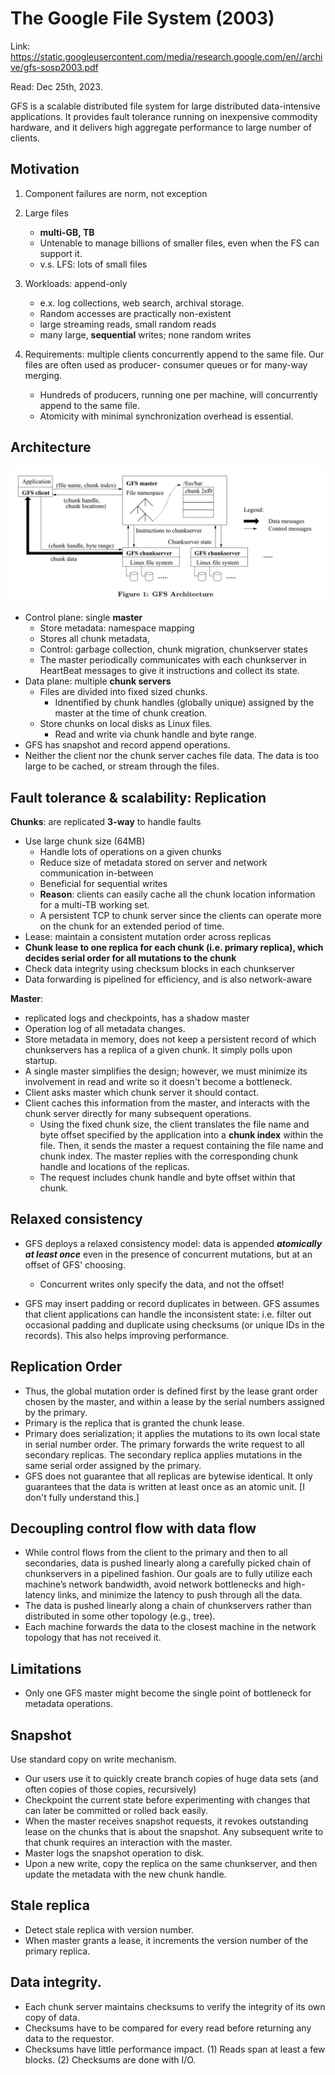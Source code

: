# The Google File System (2003) 

Link: https://static.googleusercontent.com/media/research.google.com/en//archive/gfs-sosp2003.pdf

Read: Dec 25th, 2023. 

GFS is a scalable distributed file system for large distributed data-intensive applications. It provides fault tolerance running on inexpensive commodity hardware, and it delivers high aggregate performance to large number of clients. 

## Motivation 
1. Component failures are norm, not exception
2. Large files
   *  **multi-GB, TB**
   *  Untenable to manage billions of smaller files, even when the FS can support it. 
   *  v.s. LFS: lots of small files
3. Workloads: append-only 
   *  e.x. log collections, web search, archival storage. 
   *  Random accesses are practically non-existent
   *  large streaming reads, small random reads
   *  many large, **sequential** writes; none random writes

4. Requirements: multiple clients concurrently append to the same file. Our files are often used as producer- consumer queues or for many-way merging.
   * Hundreds of producers, running one per machine, will concurrently append to the same file.
   * Atomicity with minimal synchronization overhead is essential. 

## Architecture 
![gfs-architecture](images/38-gfs/gfs-architecture.png)

* Control plane: single **master**
    *  Store metadata: namespace mapping
    *  Stores all chunk metadata, 
    *  Control: garbage collection, chunk migration, chunkserver states 
    *  The master periodically communicates with each chunkserver in HeartBeat messages to give it instructions and collect its state. 
* Data plane: multiple **chunk servers**
    * Files are divided into fixed sized chunks. 
      * Idnentified by chunk handles (globally unique) assigned by the master at the time of chunk creation. 
    *  Store chunks on local disks as Linux files.
       *  Read and write via chunk handle and byte range. 
*  GFS has snapshot and record append operations.
*  Neither the client nor the chunk server caches file data. The data is too large to be cached, or stream through the files. 
      
## Fault tolerance & scalability: Replication 
**Chunks**: are replicated **3-way** to handle faults
- Use large chunk size (64MB) 
    -  Handle lots of operations on a given chunks
    -  Reduce size of metadata stored on server and network communication in-between
    -  Beneficial for sequential writes
    -  **Reason**: clients can easily cache all the chunk location information for a multi-TB working set. 
    -  A persistent TCP to chunk server since the clients can operate more on the chunk for an extended period of time. 
- Lease: maintain a consistent mutation order across replicas
- **Chunk lease to one replica for each chunk (i.e. primary replica), which decides serial order for all mutations to the chunk**
- Check data integrity using checksum blocks in each chunkserver
- Data forwarding is pipelined for efficiency, and is also network-aware

**Master**: 
- replicated logs and checkpoints, has a shadow master 
- Operation log of all metadata changes. 
- Store metadata in memory, does not keep a persistent record of which chunkservers has a replica of a given chunk. It simply polls upon startup. 
- A single master simplifies the design; however, we must minimize its involvement in read and write so it doesn't become a bottleneck. 
- Client asks master which chunk server it should contact. 
- Client caches this information from the master, and interacts with the chunk server directly for many subsequent operations. 
  - Using the fixed chunk size, the client translates the file name and byte offset specified by the application into a **chunk index** within the file. Then, it sends the master a request containing the file name and chunk index. The master replies with the corresponding chunk handle and locations of the replicas.
  - The request includes chunk handle and byte offset within that chunk.

## Relaxed consistency 
* GFS deploys a relaxed consistency model: data is appended **_atomically_ _at least once_** even in the presence of concurrent mutations, but at an offset of GFS' choosing. 
  * Concurrent writes only specify the data, and not the offset!

* GFS may insert padding or record duplicates in between. GFS assumes that client applications can handle the inconsistent state: i.e. filter out occasional padding and duplicate using checksums (or unique IDs in the records). This also helps improving performance. 

## Replication Order
* Thus, the global mutation order is defined first by the lease grant order chosen by the master, and within a lease by the serial numbers assigned by the primary.
* Primary is the replica that is granted the chunk lease. 
* Primary does serialization; it applies the mutations to its own local state in serial number order. The primary forwards the write request to all secondary replicas. The secondary replica applies mutations in the same serial order assigned by the primary. 
* GFS does not guarantee that all replicas are bytewise identical. It only guarantees that the data is written at least once as an atomic unit. [I don't fully understand this.]

## Decoupling control flow with data flow

* While control flows from the client to the primary and then to all secondaries, data is pushed linearly along a carefully picked chain of chunkservers in a pipelined fashion. Our goals are to fully utilize each machine’s network bandwidth, avoid network bottlenecks and high-latency links, and minimize the latency to push through all the data.
* The data is pushed linearly along a chain of chunkservers rather than distributed in some other topology (e.g., tree).
* Each machine forwards the data to the closest machine in the network topology that has not received it. 

## Limitations 
* Only one GFS master might become the single point of bottleneck for metadata operations. 

## Snapshot 
Use standard copy on write mechanism. 
* Our users use it to quickly create branch copies of huge data sets (and often copies of those copies, recursively)
* Checkpoint the current state before experimenting with changes that can later be committed or rolled back easily.
* When the master receives snapshot requests, it revokes outstanding lease on the chunks that is about the snapshot. Any subsequent write to that chunk requires an interaction with the master.
* Master logs the snapshot operation to disk. 
* Upon a new write, copy the replica on the same chunkserver, and then update the metadata with the new chunk handle. 

## Stale replica
* Detect stale replica with version number.
* When master grants a lease, it increments the version number of the primary replica.

## Data integrity.
* Each chunk server maintains checksums to verify the integrity of its own copy of data. 
* Checksums have to be compared for every read before returning any data to the requestor. 
* Checksums have little performance impact. (1) Reads span at least a few blocks. (2) Checksums are done with I/O.
